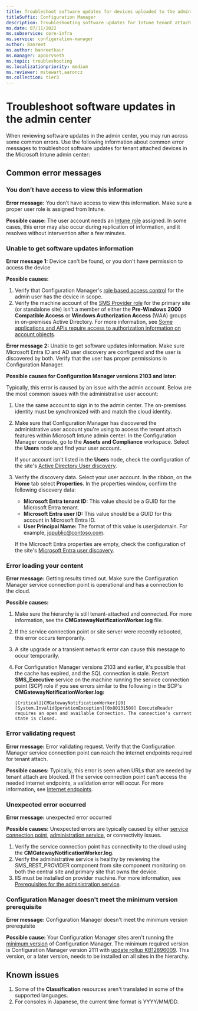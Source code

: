 ```yaml
---
title: Troubleshoot software updates for devices uploaded to the admin center
titleSuffix: Configuration Manager
description: Troubleshooting software updates for Intune tenant attach
ms.date: 07/11/2022
ms.subservice: core-infra
ms.service: configuration-manager
author: Banreet
ms.author: banreetkaur
ms.manager: apoorvseth
ms.topic: troubleshooting
ms.localizationpriority: medium
ms.reviewer: mstewart,aaroncz 
ms.collection: tier3
---
```


# Troubleshoot software updates in the admin center
<!--13035723-->

When reviewing software updates in the admin center, you may run across some common errors. Use the following information about common error messages to troubleshoot software updates for tenant attached devices in the Microsoft Intune admin center:

## Common error messages

### You don’t have access to view this information

**Error message:** You don’t have access to view this information. Make sure a proper user role is assigned from Intune.

**Possible cause:** The user account needs an [Intune role](../../intune/fundamentals/role-based-access-control.md) assigned. In some cases, this error may also occur during replication of information, and it resolves without intervention after a few minutes.

### Unable to get software updates information

**Error message 1:** Device can't be found, or you don't have permission to access the device

**Possible causes:**

1. Verify that Configuration Manager's [role based access control](../../configmgr/core/understand/fundamentals-of-role-based-administration.md) for the admin user has the device in scope.
1. Verify the machine account of the [SMS Provider role](../../configmgr/core/plan-design/hierarchy/plan-for-the-sms-provider.md) for the primary site (or standalone site) isn't a member of either the **Pre-Windows 2000 Compatible Access** or **Windows Authorization Access** (WAA) groups in on-premises Active Directory. For more information, see [Some applications and APIs require access to authorization information on account objects](/troubleshoot/windows-server/identity/apps-apis-require-access).

**Error message 2:** Unable to get software updates information. Make sure Microsoft Entra ID and AD user discovery are configured and the user is discovered by both. Verify that the user has proper permissions in Configuration Manager.

**Possible causes for Configuration Manager versions 2103 and later:**

Typically, this error is caused by an issue with the admin account. Below are the most common issues with the administrative user account:

1. Use the same account to sign in to the admin center. The on-premises identity must be synchronized with and match the cloud identity.
1. Make sure that Configuration Manager has discovered the administrative user account you're using to access the tenant attach features within Microsoft Intune admin center. In the Configuration Manager console, go to the **Assets and Compliance** workspace. Select the **Users** node and find your user account.

    If your account isn't listed in the **Users** node, check the configuration of the site's [Active Directory User discovery](../../configmgr/core/servers/deploy/configure/about-discovery-methods.md).

1. Verify the discovery data. Select your user account. In the ribbon, on the **Home** tab select **Properties**. In the properties window, confirm the following discovery data:

    - **Microsoft Entra tenant ID:** This value should be a GUID for the Microsoft Entra tenant.
    - **Microsoft Entra user ID:** This value should be a GUID for this account in Microsoft Entra ID.
    - **User Principal Name:** The format of this value is user@domain. For example, jqpublic@contoso.com.

    If the Microsoft Entra properties are empty, check the configuration of the site's [Microsoft Entra user discovery](../../configmgr/core/servers/deploy/configure/about-discovery-methods.md).

### Error loading your content

**Error message:** Getting results timed out. Make sure the Configuration Manager service connection point is operational and has a connection to the cloud.

**Possible causes:**

1. Make sure the hierarchy is still tenant-attached and connected. For more information, see the **CMGatewayNotificationWorker.log** file.
1. If the service connection point or site server were recently rebooted, this error occurs temporarily.
1. A site upgrade or a transient network error can cause this message to occur temporarily.
1. For Configuration Manager versions 2103 and earlier, it's possible that the cache has expired, and the SQL connection is stale. Restart **SMS_Executive** service on the machine running the service connection point (SCP) role if you see errors similar to the following in the SCP's **CMGatewayNotificationWorker.log:**

    `[Critical][CMGatewayNotificationWorker][0][System.InvalidOperationException][0x80131509]
    ExecuteReader requires an open and available Connection. The connection's current state is closed.`

### Error validating request

**Error message:** Error validating request. Verify that the Configuration Manager service connection point can reach the internet endpoints required for tenant attach.

**Possible causes:** Typically, this error is seen when URLs that are needed by tenant attach are blocked. If the service connection point can't access the needed internet endpoints, a validation error will occur. For more information, see [Internet endpoints](prerequisites.md#internet-endpoints).

### Unexpected error occurred

**Error message:** unexpected error occurred

**Possible causes:** Unexpected errors are typically caused by either [service connection point](../../configmgr/core/servers/deploy/configure/about-the-service-connection-point.md), [administration service](../../configmgr/develop/adminservice/overview.md), or connectivity issues.

1. Verify the service connection point has connectivity to the cloud using the **CMGatewayNotificationWorker.log**.
1. Verify the administrative service is healthy by reviewing the SMS_REST_PROVIDER component from site component monitoring on both the central site and primary site that owns the device.
1. IIS must be installed on provider machine. For more information, see [Prerequisites for the administration service](../../configmgr/develop/adminservice/overview.md#prerequisites).


### Configuration Manager doesn't meet the minimum version prerequisite

**Error message:** Configuration Manager doesn't meet the minimum version prerequisite

**Possible cause:** Your Configuration Manager sites aren't running the [minimum version](software-updates.md#prerequisites) of Configuration Manager. The minimum required version is Configuration Manager version 2111 with [update rollup KB12896009](../hotfix/2111/12896009.md). This version, or a later version, needs to be installed on all sites in the hierarchy.

## Known issues

1. Some of the **Classification** resources aren't translated in some of the supported languages.
1. For consoles in Japanese, the current time format is YYYY/MM/DD.
